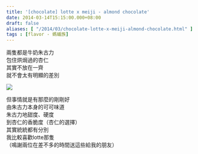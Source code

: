 ```yaml
---
title: '[chocolate] lotte x meiji - almond chocolate'
date: 2014-03-14T15:15:00.000+08:00
draft: false
aliases: [ "/2014/03/chocolate-lotte-x-meiji-almond-chocolate.html" ]
tags : [flavor - 螞蟻族]
---
```


兩隻都是牛奶朱古力  
包住烘焗過的杏仁  
其實不放在一齊  
就不會太有明顯的差別  

[![](https://2.bp.blogspot.com/-GSPUUGXm6Cw/XDC586kVclI/AAAAAAAAEWY/2Dw5V_fi3N0QjeP4ifG8J13uOb--a6dCgCLcBGAs/s640/q12.jpg)](https://2.bp.blogspot.com/-GSPUUGXm6Cw/XDC586kVclI/AAAAAAAAEWY/2Dw5V_fi3N0QjeP4ifG8J13uOb--a6dCgCLcBGAs/s1600/q12.jpg)

但事情就是有那麼的剛剛好  
由朱古力本身的可可味道  
朱古力地甜度、硬度  
到杏仁的香脆度（杏仁的選擇）  
其實統統都有分別  
我比較喜歡lotte那隻  
（鳴謝兩位在差不多的時間送這些給我的朋友）
